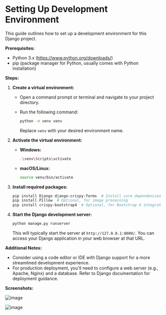 # Setting Up Development Environment

This guide outlines how to set up a development environment for this Django project.

**Prerequisites:**

- Python 3.x (https://www.python.org/downloads/)
- pip (package manager for Python, usually comes with Python installation)

**Steps:**

1. **Create a virtual environment:**

    - Open a command prompt or terminal and navigate to your project directory.
    - Run the following command:

      ```bash
      python -m venv venv
      ```

      Replace `venv` with your desired environment name.

2. **Activate the virtual environment:**

    - **Windows:**
      ```bash
      .\venv\Scripts\activate
      ```

    - **macOS/Linux:**
      ```bash
      source venv/bin/activate
      ```

3. **Install required packages:**

    ```bash
    pip install Django django-crispy-forms  # Install core dependencies
    pip install Pillow  # Optional, for image processing
    pip install crispy-bootstrap4  # Optional, for Bootstrap 4 integration
    ```

4. **Start the Django development server:**

    ```bash
    python manage.py runserver
    ```

    This will typically start the server at `http://127.0.0.1:8000/`. You can access your Django application in your web browser at that URL.

**Additional Notes:**

- Consider using a code editor or IDE with Django support for a more streamlined development experience.
- For production deployment, you'll need to configure a web server (e.g., Apache, Nginx) and a database. Refer to Django documentation for deployment guidance.

**Screenshots:**

![image](https://github.com/kzehra/Bidding/assets/82747649/e5c576a3-137d-4281-b990-0a81337371cd)

![image](https://github.com/kzehra/Bidding/assets/82747649/f8d10593-e641-4eab-b3fc-8f51d9650158)
